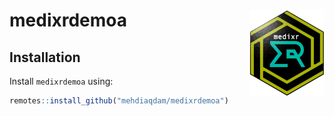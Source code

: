 
# medixrdemoa <img src="man/figures/logo.png" align="right" height="139" alt="" />

<!-- badges: start -->
<!-- badges: end -->

## Installation

Install `medixrdemoa` using:
``` r
remotes::install_github("mehdiaqdam/medixrdemoa")
```



